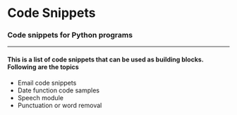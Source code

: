 # Code Snippets
### Code snippets for Python programs
---
#### This is a list of code snippets that can be used as building blocks. Following are the topics
* Email code snippets
* Date function code samples
* Speech module
* Punctuation or word removal
